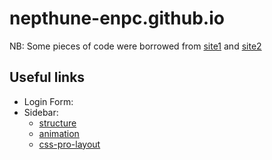 # nepthune-enpc.github.io

NB: Some pieces of code were borrowed from [site1](https://github.com/azouaoui-med/pro-sidebar-template.git) and [site2](https://github.com/academicpages/academicpages.github.io.git)
## Useful links

- Login Form:
- Sidebar:
    - [structure](https://blog.pagesd.info/2020/05/19/creer-template-sidebar-contenu/)
    - [animation](https://blog.pagesd.info/2020/06/01/animation-css-sidebar/)
    - [css-pro-layout](https://azouaoui-med.github.io/css-pro-layout/docs/getting-started/examples)